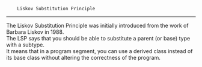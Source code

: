         Liskov Substitution Principle

---
The Liskov Substitution Principle was initially introduced from the work of Barbara Liskov in 1988.<br/>
The LSP says that you should be able to substitute a parent (or base) type with a subtype.<br/>
It means that in a program segment, you can use a derived class instead of its base class without altering the correctness of the program.

